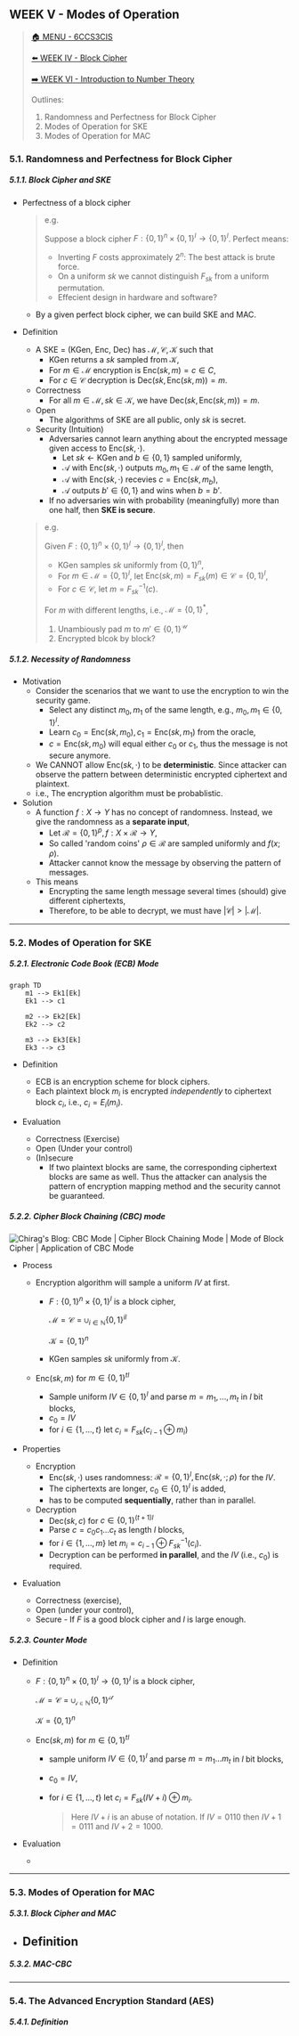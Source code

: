 ## WEEK V - Modes of Operation

>[🏠 MENU - 6CCS3CIS](year3/6ccs3cis.md)
>
>[⬅️ WEEK IV - Block Cipher](year3/6ccs3cis/w4.md)
>
>[➡️ WEEK VI - Introduction to Number Theory](year3/6ccs3cis/w6.md)
>
>Outlines:
>
>1. Randomness and Perfectness for Block Cipher
>1. Modes of Operation for SKE
>1. Modes of Operation for MAC

### 5.1. Randomness and Perfectness for Block Cipher

##### 5.1.1. Block Cipher and SKE

- Perfectness of a block cipher

  > e.g.
  >
  > Suppose a block cipher $F: \{0, 1\}^n \times \{0, 1\}^l \to \{0, 1\}^l$. Perfect means:
  >
  > - Inverting $F$ costs approximately $2^n$: The best attack is brute force.
  > - On a uniform $sk$ we cannot distinguish $F_{sk}$ from a uniform permutation.
  > - Effecient design in hardware and software? 

  - By a given perfect block cipher, we can build SKE and MAC. 

- Definition

  - A $\text{SKE = (KGen, Enc, Dec)}$ has $\mathcal{M, C, K}$ such that
    - $\text{KGen}$ returns a $sk$ sampled from $\mathcal{K}$,
    - For $m \in \mathcal{M}$ encryption is $\text{Enc}(sk, m) = c \in C$, 
    - For $c \in \mathcal{C}$ decryption is $\text{Dec}(sk, \text{Enc}(sk, m)) = m$. 
  - Correctness
    - For all $m \in \mathcal{M}, sk \in \mathcal{K}$, we have $\text{Dec}(sk, \text{Enc}(sk, m)) = m$.
  - Open
    - The algorithms of SKE are all public, only $sk$ is secret. 
  - Security (Intuition)
    - Adversaries cannot learn anything about the encrypted message given access to $\text{Enc}(sk, \cdot)$.
      - Let $sk \leftarrow \text{KGen}$ and $b \in \{0, 1\}$ sampled uniformly,
      - $\mathcal{A}$ with $\text{Enc}(sk, \cdot)$ outputs $m_0, m_1 \in \mathcal{M}$ of the same length,
      - $\mathcal{A}$ with $\text{Enc}(sk, \cdot)$ recevies $c = \text{Enc}(sk, m_b)$,
      - $\mathcal{A}$ outputs $b' \in \{0, 1\}$ and wins when $b = b'$.
    - If no adversaries win with probability (meaningfully) more than one half, then **$\text{SKE}$ is secure**. 

  > e.g.
  >
  > Given $F: \{0, 1\}^n \times \{0, 1\}^l \to \{0, 1\}^l$, then
  >
  > - $\text{KGen}$ samples $sk$ uniformly from $\{0, 1\}^n$,
  > - For $m \in \mathcal{M} = \{0, 1\}^l$, let $\text{Enc}(sk, m) = F_{sk}(m) \in \mathcal{C} = \{0, 1\}^l$, 
  > - For $c \in \mathcal{C}$, let $m = F_{sk}^{-1}(c)$. 
  >
  > For $m$ with different lengths, i.e., $\mathcal{M} = \{0, 1\}^*$, 
  >
  > 1. Unambiously pad $m$ to $m' \in \{0, 1\}^{\mathcal{U}}$
  > 2. Encrypted blcok by block? 

##### 5.1.2. Necessity of Randomness

- Motivation
  - Consider the scenarios that we want to use the encryption to win the security game.
    - Select any distinct $m_0, m_1$ of the same length, e.g., $m_0, m_1 \in \{0, 1\}^l$.
    - Learn $c_0 = \text{Enc}(sk, m_0), c_1 = \text{Enc}(sk, m_1)$ from the oracle,
    - $c = \text{Enc}(sk, m_0)$ will equal either $c_0$ or $c_1$, thus the message is not secure anymore. 
  - We CANNOT allow $\text{Enc}(sk, \cdot)$ to be **deterministic**. Since attacker can observe the pattern between deterministic encrypted ciphertext and plaintext. 
  - i.e., The encryption algorithm must be probablistic. 
- Solution
  - A function $f: X \to Y$ has no concept of randomness. Instead, we give the randomness as a **separate input**,
    - Let $\mathcal{R}=\{0, 1\}^p, f: X \times \mathcal{R} \to Y$, 
    - So called 'random coins' $\rho \in \mathcal{R}$ are sampled uniformly and $f(x; \rho)$. 
    - Attacker cannot know the message by observing the pattern of messages.
  - This means
    - Encrypting the same length message several times (should) give different ciphertexts, 
    - Therefore, to be able to decrypt, we must have $|\mathcal{C}| > |\mathcal{M}|$. 

---

### 5.2. Modes of Operation for SKE

##### 5.2.1. Electronic Code Book (ECB) Mode

```mermaid
graph TD
	m1 --> Ek1[Ek]
	Ek1 --> c1
	
	m2 --> Ek2[Ek]
	Ek2 --> c2
	
	m3 --> Ek3[Ek]
	Ek3 --> c3
```



- Definition
  - ECB is an encryption scheme for block ciphers. 
  - Each plaintext block $m_i$ is encrypted *independently* to ciphertext block $c_i$, i.e., $c_i = E_i(m_i)$. 

- Evaluation
  - Correctness (Exercise)
  - Open (Under your control)
  - (In)secure
    - If two plaintext blocks are same, the corresponding ciphertext blocks are same as well. Thus the attacker can analysis the pattern of encryption mapping method and the security cannot be guaranteed. 


##### 5.2.2. Cipher Block Chaining (CBC) mode

![Chirag's Blog: CBC Mode | Cipher Block Chaining Mode | Mode of Block Cipher  | Application of CBC Mode](https://blogger.googleusercontent.com/img/b/R29vZ2xl/AVvXsEh59nDx3gnt2N_GGaaWi0ZTPZ5O01V3rGiS8RpvrhthZACYGr_b0Nqe3nAsI-qKsKWdsQRl7-zIVf7bIFV8Dclto3oo_hu5avxBkwJex4vhuUO8KbiPeoDfYVDQ03CaaFYyitLj6XflXTzi/s716/Fig+1.png)

- Process

  - Encryption algorithm will sample a uniform $IV$ at first.

    - $F: \{0, 1\}^n \times \{0, 1\}^l$ is a block cipher, 

      $\mathcal{M}=\mathcal{C}=\cup_{i \in \mathbb{N}}\{0, 1\}^{il}$

      $\mathcal{K} = \{0, 1\}^n$

    - $\text{KGen}$ samples $sk$ uniformly from $\mathcal{K}$. 

  - $\text{Enc}(sk, m)$ for $m \in \{0, 1\}^{tl}$

    - Sample uniform $IV \in \{0, 1\}^l$ and parse $m = m_1, ..., m_t$ in $l$ bit blocks,
    - $c_0 = IV$
    - for $i \in \{1, ..., t\}$ let $c_i = F_{sk} (c_{i-1} ⊕ m_i)$ 

- Properties

  - Encryption
    - $\text{Enc}(sk, \cdot)$ uses randomness: $\mathcal{R} = \{0, 1\}^l, \text{Enc}(sk, \cdot ; \rho)$ for the $IV$. 
    - The ciphertexts are longer, $c_0 \in \{0, 1\}^l$ is added,
    - has to be computed **sequentially**, rather than in parallel.
  - Decryption
    - $\text{Dec}(sk, c)$ for $c \in \{0, 1\}^{(t+1)l}$
    - Parse $c = c_0 c_1 ... c_t$ as length $l$ blocks,
    - for $i \in \{1, ..., m\}$ let $m_i = c_{i-1} ⊕ F^{-1}_{sk}(c_i)$.
    - Decryption can be performed **in parallel**, and the $IV$ (i.e., $c_0$) is required.

- Evaluation

  - Correctness (exercise), 
  - Open (under your control), 
  - Secure - If $F$ is a good block cipher and $l$ is large enough.

##### 5.2.3. Counter Mode

- Definition

  - $F: \{0, 1\}^n \times \{0, 1\}^l \to \{0, 1\}^l$ is a block cipher, 

    $\mathcal{M = C = \cup_{i \in \mathbb{N}} \{0, 1\}^{il}}$

    $\mathcal{K} = \{0, 1\}^n$

  - $\text{Enc}(sk, m)$ for $m \in \{0, 1\}^{tl}$

    - sample uniform $IV \in \{0, 1\}^l$ and parse $m = m_1 ... m_t$ in $l$ bit blocks,
    - $c_0 = IV$,
    - for $i \in \{1, ..., t\}$ let $c_i = F_{sk}(IV + i) ⊕ m_i$. 

      > Here $IV+i$ is an abuse of notation. If $IV=0110$ then $IV+1=0111$ and $IV + 2 = 1000$.

- Evaluation

  - 


---

### 5.3. Modes of Operation for MAC

##### 5.3.1. Block Cipher and MAC

- Definition
  - 


##### 5.3.2. MAC-CBC



---

### 5.4. The Advanced Encryption Standard (AES)

##### 5.4.1. Definition